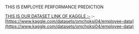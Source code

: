 THIS IS EMPLOYEE PERFORMANCE PREDICTION

[THIS IS OUR DATASET LINK OF KAGGLE :-](https://www.kaggle.com/datasets/omchoksi04/employee-data) :- [https://www.kaggle.com/datasets/omchoksi04/employee-data](https://www.kaggle.com/datasets/omchoksi04/employee-data)
